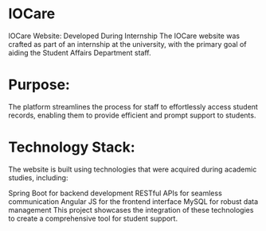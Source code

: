 # IOCare
IOCare Website: Developed During Internship
The IOCare website was crafted as part of an internship at the university, with the primary goal of aiding the Student Affairs Department staff.

# Purpose:
The platform streamlines the process for staff to effortlessly access student records, enabling them to provide efficient and prompt support to students.

# Technology Stack:
The website is built using technologies that were acquired during academic studies, including:

Spring Boot for backend development
RESTful APIs for seamless communication
Angular JS for the frontend interface
MySQL for robust data management
This project showcases the integration of these technologies to create a comprehensive tool for student support.
